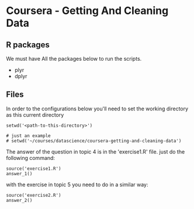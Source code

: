 # Coursera - Getting And Cleaning Data


## R packages

We must have All the packages below to run the scripts.

* plyr
* dplyr

## Files

In order to the configurations below you'll need to set the working directory as this current
directory

```
setwd('<path-to-this-directory>')

# just an example
# setwd('~/courses/datascience/coursera-getting-and-cleaning-data')
```


The answer of the question in topic 4 is in the 'exercise1.R' file. just do the following command:

```
source('exercise1.R')
answer_1()
```

with the exercise in topic 5 you need to do in a similar way:

```
source('exercise2.R')
answer_2()
```